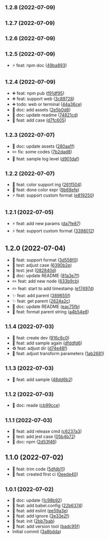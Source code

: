 ## <small>1.2.8 (2022-07-09)</small>




## <small>1.2.7 (2022-07-09)</small>




## <small>1.2.6 (2022-07-09)</small>




## <small>1.2.5 (2022-07-09)</small>

* :zap: feat: npm doc ([49ba893](https://github.com/zacard-orc/babel-plugin-xyconsole/commit/49ba893))



## <small>1.2.4 (2022-07-09)</small>

* :heavy_plus_sign: feat: npm pub ([f91df95](https://github.com/zacard-orc/babel-plugin-xyconsole/commit/f91df95))
* :heavy_plus_sign: feat: support web ([3c89728](https://github.com/zacard-orc/babel-plugin-xyconsole/commit/3c89728))
* :heavy_plus_sign: todo: web or terminal ([44a36ce](https://github.com/zacard-orc/babel-plugin-xyconsole/commit/44a36ce))
* :memo: doc: add assets ([2e5b0d8](https://github.com/zacard-orc/babel-plugin-xyconsole/commit/2e5b0d8))
* :memo: doc: update readme ([74821cd](https://github.com/zacard-orc/babel-plugin-xyconsole/commit/74821cd))
* :wrench: feat: add case ([d7fc605](https://github.com/zacard-orc/babel-plugin-xyconsole/commit/d7fc605))



## <small>1.2.3 (2022-07-07)</small>

* :memo: doc: update assets ([280aa1f](https://github.com/zacard-orc/babel-plugin-xyconsole/commit/280aa1f))
* :pencil2: fix: some codes ([7b2dad8](https://github.com/zacard-orc/babel-plugin-xyconsole/commit/7b2dad8))
* :truck: feat: sample log level ([d901daf](https://github.com/zacard-orc/babel-plugin-xyconsole/commit/d901daf))



## <small>1.2.2 (2022-07-07)</small>

* :lipstick: feat: color support ing ([261f504](https://github.com/zacard-orc/babel-plugin-xyconsole/commit/261f504))
* :lipstick: feat: done color expr ([9b68efe](https://github.com/zacard-orc/babel-plugin-xyconsole/commit/9b68efe))
* :zap: feat: support custom format ([e819250](https://github.com/zacard-orc/babel-plugin-xyconsole/commit/e819250))



## <small>1.2.1 (2022-07-05)</small>

* :zap: feat: add new params ([da7fe87](https://github.com/zacard-orc/babel-plugin-xyconsole/commit/da7fe87))
* :zap: feat: support custom format ([3398012](https://github.com/zacard-orc/babel-plugin-xyconsole/commit/3398012))



## 1.2.0 (2022-07-04)

* :art: feat: support format ([3d558f0](https://github.com/zacard-orc/babel-plugin-xyconsole/commit/3d558f0))
* :construction_worker: test: adjust case ([6390b2e](https://github.com/zacard-orc/babel-plugin-xyconsole/commit/6390b2e))
* :construction_worker: test: jest ([082840d](https://github.com/zacard-orc/babel-plugin-xyconsole/commit/082840d))
* :construction: doc: update README ([81a3e7f](https://github.com/zacard-orc/babel-plugin-xyconsole/commit/81a3e7f))
* :pencil2: feat: add new node ([633b9cb](https://github.com/zacard-orc/babel-plugin-xyconsole/commit/633b9cb))
* :pencil2: feat: start to add timestamp ([e17497d](https://github.com/zacard-orc/babel-plugin-xyconsole/commit/e17497d))
* :sparkles: feat: add parent ([389655f](https://github.com/zacard-orc/babel-plugin-xyconsole/commit/389655f))
* :sparkles: feat: get parent ([2624a2c](https://github.com/zacard-orc/babel-plugin-xyconsole/commit/2624a2c))
* :tada: doc: update README ([eac75fb](https://github.com/zacard-orc/babel-plugin-xyconsole/commit/eac75fb))
* :tada: feat: format parent string ([a4b54e8](https://github.com/zacard-orc/babel-plugin-xyconsole/commit/a4b54e8))



## <small>1.1.4 (2022-07-03)</small>

* :construction_worker: feat: create dev ([916c8c0](https://github.com/zacard-orc/babel-plugin-xyconsole/commit/916c8c0))
* :memo: feat: add sample again ([dfddfd6](https://github.com/zacard-orc/babel-plugin-xyconsole/commit/dfddfd6))
* :recycle: feat: adjust dir ([d74e48f](https://github.com/zacard-orc/babel-plugin-xyconsole/commit/d74e48f))
* :wrench: feat: adjust transform parameters ([1ab2681](https://github.com/zacard-orc/babel-plugin-xyconsole/commit/1ab2681))



## <small>1.1.3 (2022-07-03)</small>

* :memo: feat: add sample ([48dd6b2](https://github.com/zacard-orc/babel-plugin-xyconsole/commit/48dd6b2))



## <small>1.1.2 (2022-07-03)</small>

* :memo: doc: reade ([cb99cce](https://github.com/zacard-orc/babel-plugin-xyconsole/commit/cb99cce))



## <small>1.1.1 (2022-07-03)</small>

* :construction: feat: add release cmd ([c6237a3](https://github.com/zacard-orc/babel-plugin-xyconsole/commit/c6237a3))
* :construction: test: add jest case ([05b4b72](https://github.com/zacard-orc/babel-plugin-xyconsole/commit/05b4b72))
* :memo: doc: npm ([2d53f46](https://github.com/zacard-orc/babel-plugin-xyconsole/commit/2d53f46))



## 1.1.0 (2022-07-02)

* :hammer: feat: trim code ([5dfdb11](https://github.com/zacard-orc/babel-plugin-xyconsole/commit/5dfdb11))
* :rocket: feat: created first ci ([0eede40](https://github.com/zacard-orc/babel-plugin-xyconsole/commit/0eede40))



## <small>1.0.1 (2022-07-02)</small>

* :art: doc: update ([1c98b92](https://github.com/zacard-orc/babel-plugin-xyconsole/commit/1c98b92))
* :art: feat: add babel.config ([22b6374](https://github.com/zacard-orc/babel-plugin-xyconsole/commit/22b6374))
* :art: feat: add eslint ([ee59a3e](https://github.com/zacard-orc/babel-plugin-xyconsole/commit/ee59a3e))
* :art: feat: add ignore ([3e33e2f](https://github.com/zacard-orc/babel-plugin-xyconsole/commit/3e33e2f))
* :art: feat: init ([2bb7bab](https://github.com/zacard-orc/babel-plugin-xyconsole/commit/2bb7bab))
* :construction: feat: add version tool ([badc95f](https://github.com/zacard-orc/babel-plugin-xyconsole/commit/badc95f))
* Initial commit ([3a8bdda](https://github.com/zacard-orc/babel-plugin-xyconsole/commit/3a8bdda))



